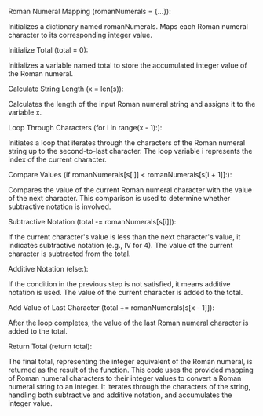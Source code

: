 ​Roman Numeral Mapping (romanNumerals = {...}):

Initializes a dictionary named romanNumerals.
Maps each Roman numeral character to its corresponding integer value.

Initialize Total (total = 0):

Initializes a variable named total to store the accumulated integer value of the Roman numeral.

Calculate String Length (x = len(s)):

Calculates the length of the input Roman numeral string and assigns it to the variable x.

Loop Through Characters (for i in range(x - 1):):

Initiates a loop that iterates through the characters of the Roman numeral string up to the second-to-last character.
The loop variable i represents the index of the current character.

Compare Values (if romanNumerals[s[i]] < romanNumerals[s[i + 1]]:):

Compares the value of the current Roman numeral character with the value of the next character.
This comparison is used to determine whether subtractive notation is involved.

Subtractive Notation (total -= romanNumerals[s[i]]):

If the current character's value is less than the next character's value, it indicates subtractive notation (e.g., IV for 4).
The value of the current character is subtracted from the total.

Additive Notation (else:):

If the condition in the previous step is not satisfied, it means additive notation is used.
The value of the current character is added to the total.

Add Value of Last Character (total += romanNumerals[s[x - 1]]):

After the loop completes, the value of the last Roman numeral character is added to the total.

Return Total (return total):

The final total, representing the integer equivalent of the Roman numeral, is returned as the result of the function.
This code uses the provided mapping of Roman numeral characters to their integer values to convert a Roman numeral string to an integer. It iterates through the characters of the string, handling both subtractive and additive notation, and accumulates the integer value. 
